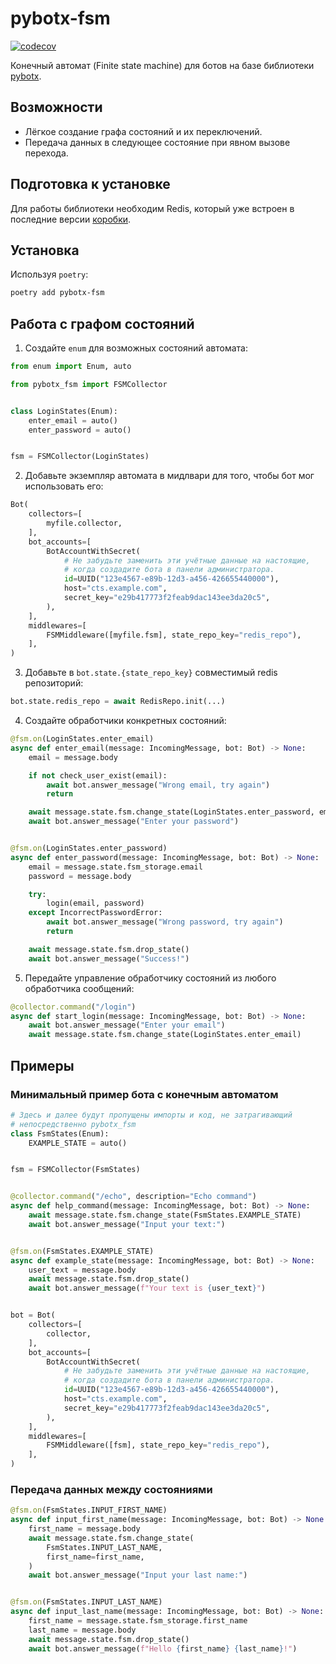 # pybotx-fsm

[![codecov](https://codecov.io/gh/ExpressApp/pybotx-fsm/branch/master/graph/badge.svg?token=JWT9JWU2Z4)](https://codecov.io/gh/ExpressApp/pybotx-fsm)

Конечный автомат (Finite state machine) для ботов на базе библиотеки
[pybotx](https://github.com/ExpressApp/pybotx).


## Возможности

* Лёгкое создание графа состояний и их переключений.
* Передача данных в следующее состояние при явном вызове перехода.


## Подготовка к установке

Для работы библиотеки необходим Redis, который уже встроен в последние версии
[коробки](https://github.com/ExpressApp/async-box).


## Установка
Используя `poetry`:

```bash
poetry add pybotx-fsm
```

## Работа с графом состояний

1. Создайте `enum` для возможных состояний автомата:

```python #fsm_init
from enum import Enum, auto

from pybotx_fsm import FSMCollector


class LoginStates(Enum):
    enter_email = auto()
    enter_password = auto()


fsm = FSMCollector(LoginStates)
```


2. Добавьте экземпляр автомата в мидлвари для того, чтобы бот мог использовать его:

```python #fsm_usage
Bot(
    collectors=[
        myfile.collector,
    ],
    bot_accounts=[
        BotAccountWithSecret(
            # Не забудьте заменить эти учётные данные на настоящие,
            # когда создадите бота в панели администратора.
            id=UUID("123e4567-e89b-12d3-a456-426655440000"),
            host="cts.example.com",
            secret_key="e29b417773f2feab9dac143ee3da20c5",
        ),
    ],
    middlewares=[
        FSMMiddleware([myfile.fsm], state_repo_key="redis_repo"),
    ],
)
```

3. Добавьте в `bot.state.{state_repo_key}` совместимый redis репозиторий:

```python
bot.state.redis_repo = await RedisRepo.init(...)
```


4. Создайте обработчики конкретных состояний:

```python #fsm_state_handlers
@fsm.on(LoginStates.enter_email)
async def enter_email(message: IncomingMessage, bot: Bot) -> None:
    email = message.body

    if not check_user_exist(email):
        await bot.answer_message("Wrong email, try again")
        return

    await message.state.fsm.change_state(LoginStates.enter_password, email=email)
    await bot.answer_message("Enter your password")


@fsm.on(LoginStates.enter_password)
async def enter_password(message: IncomingMessage, bot: Bot) -> None:
    email = message.state.fsm_storage.email
    password = message.body

    try:
        login(email, password)
    except IncorrectPasswordError:
        await bot.answer_message("Wrong password, try again")
        return

    await message.state.fsm.drop_state()
    await bot.answer_message("Success!")
```

5. Передайте управление обработчику состояний из любого обработчика сообщений:

```python #fsm_change_state
@collector.command("/login")
async def start_login(message: IncomingMessage, bot: Bot) -> None:
    await bot.answer_message("Enter your email")
    await message.state.fsm.change_state(LoginStates.enter_email)
```


## Примеры

### Минимальный пример бота с конечным автоматом

```python #fsm_sample
# Здесь и далее будут пропущены импорты и код, не затрагивающий
# непосредственно pybotx_fsm
class FsmStates(Enum):
    EXAMPLE_STATE = auto()


fsm = FSMCollector(FsmStates)


@collector.command("/echo", description="Echo command")
async def help_command(message: IncomingMessage, bot: Bot) -> None:
    await message.state.fsm.change_state(FsmStates.EXAMPLE_STATE)
    await bot.answer_message("Input your text:")


@fsm.on(FsmStates.EXAMPLE_STATE)
async def example_state(message: IncomingMessage, bot: Bot) -> None:
    user_text = message.body
    await message.state.fsm.drop_state()
    await bot.answer_message(f"Your text is {user_text}")


bot = Bot(
    collectors=[
        collector,
    ],
    bot_accounts=[
        BotAccountWithSecret(
            # Не забудьте заменить эти учётные данные на настоящие,
            # когда создадите бота в панели администратора.
            id=UUID("123e4567-e89b-12d3-a456-426655440000"),
            host="cts.example.com",
            secret_key="e29b417773f2feab9dac143ee3da20c5",
        ),
    ],
    middlewares=[
        FSMMiddleware([fsm], state_repo_key="redis_repo"),
    ],
)
```


### Передача данных между состояниями
```python #fsm_storage
@fsm.on(FsmStates.INPUT_FIRST_NAME)
async def input_first_name(message: IncomingMessage, bot: Bot) -> None:
    first_name = message.body
    await message.state.fsm.change_state(
        FsmStates.INPUT_LAST_NAME,
        first_name=first_name,
    )
    await bot.answer_message("Input your last name:")


@fsm.on(FsmStates.INPUT_LAST_NAME)
async def input_last_name(message: IncomingMessage, bot: Bot) -> None:
    first_name = message.state.fsm_storage.first_name
    last_name = message.body
    await message.state.fsm.drop_state()
    await bot.answer_message(f"Hello {first_name} {last_name}!")
```
